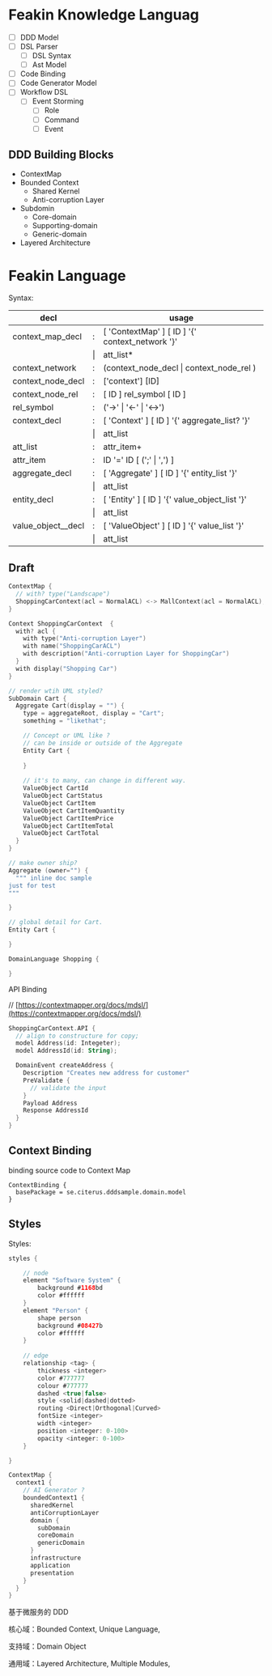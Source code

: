 # Feakin Knowledge Languag

- [ ] DDD Model
- [ ] DSL Parser
  - [ ] DSL Syntax
  - [ ] Ast Model
- [ ] Code Binding 
- [ ] Code Generator Model
- [ ] Workflow DSL
  - [ ] Event Storming
    - [ ] Role
    - [ ] Command
    - [ ] Event

## DDD Building Blocks

- ContextMap
- Bounded Context
  - Shared Kernel
  - Anti-corruption Layer
- Subdomin
  - Core-domain
  - Supporting-domain
  - Generic-domain
- Layered Architecture

# Feakin Language

Syntax:

| decl               |        | usage                                           |
|--------------------|--------|-------------------------------------------------|
| context_map_decl   | :      | [ 'ContextMap' ] [ ID ] '{' context_network '}' |
|                    | &#124; | att_list*                                       |
| context_network    | :      | (context_node_decl &#124; context_node_rel )    |
| context_node_decl  | :      | ['context'] [ID]                                |
| context_node_rel   | :      | [ ID ] rel_symbol [ ID ]                        |
| rel_symbol         | :      | ('->' &#124; '<-' &#124; '<->')                 |                      
| context_decl       | :      | [ 'Context' ] [ ID ] '{' aggregate_list? '}'    |
|                    | &#124; | att_list                                        |
| att_list           | :      | attr_item+                                      |
| attr_item          | :      | ID '=' ID [ (';' &#124; ',') ]                  |
| aggregate_decl     | :      | [ 'Aggregate' ]  [ ID ] '{' entity_list '}'     |
|                    | &#124; | att_list                                        |
| entity_decl        | :      | [ 'Entity' ] [ ID ] '{' value_object_list '}'   |
|                    | &#124; | att_list                                        |
| value_object__decl | :      | [ 'ValueObject' ] [ ID ] '{' value_list '}'     |
|                    | &#124; | att_list                                        |

## Draft

```kotlin
ContextMap {
  // with? type("Landscape")
  ShoppingCarContext(acl = NormalACL) <-> MallContext(acl = NormalACL);
}

Context ShoppingCarContext  {
  with? acl {
    with type("Anti-corruption Layer")
    with name("ShoppingCarACL")
    with description("Anti-corruption Layer for ShoppingCar")
  }
  with display("Shopping Car")
}

// render wtih UML styled?
SubDomain Cart {
  Aggregate Cart(display = "") {
    type = aggregateRoot, display = "Cart";
    something = "likethat";

    // Concept or UML like ?
    // can be inside or outside of the Aggregate
    Entity Cart {
      
    }
    
    // it's to many, can change in different way.
    ValueObject CartId
    ValueObject CartStatus
    ValueObject CartItem
    ValueObject CartItemQuantity
    ValueObject CartItemPrice
    ValueObject CartItemTotal
    ValueObject CartTotal
  }
}

// make owner ship?
Aggregate (owner="") {
  """ inline doc sample
just for test
"""

}

// global detail for Cart.
Entity Cart {

}

DomainLanguage Shopping {

}
```

API Binding

// [https://contextmapper.org/docs/mdsl/](https://contextmapper.org/docs/mdsl/)

```kotlin
ShoppingCarContext.API {
  // align to constructure for copy;
  model Address(id: Integeter);
  model AddressId(id: String);

  DomainEvent createAddress {
    Description "Creates new address for customer"
    PreValidate {
      // validate the input
    }
    Payload Address
    Response AddressId
  }
}

```

## Context Binding

binding source code to Context Map

```
ContextBinding {
  basePackage = se.citerus.dddsample.domain.model
}
```


## Styles

Styles:

```kotlin
styles {

    // node
    element "Software System" {
        background #1168bd
        color #ffffff
    }
    element "Person" {
        shape person
        background #08427b
        color #ffffff
    }
    
    // edge
    relationship <tag> {
        thickness <integer>
        color #777777
        colour #777777
        dashed <true|false>
        style <solid|dashed|dotted>
        routing <Direct|Orthogonal|Curved>
        fontSize <integer>
        width <integer>
        position <integer: 0-100>
        opacity <integer: 0-100>
    }

}
```

```groovy
ContextMap {
  context1 {
    // AI Generator ?
    boundedContext1 {
      sharedKernel
      antiCorruptionLayer
      domain {
        subDomain
        coreDomain
        genericDomain
      }
      infrastructure
      application
      presentation
    }
  }
}
```

基于微服务的 DDD

核心域：Bounded Context, Unique Language,

支持域：Domain Object

通用域：Layered Architecture, Multiple Modules,


